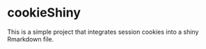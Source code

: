 # cookieShiny
This is a simple project that integrates session cookies into a shiny Rmarkdown file.
